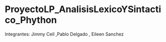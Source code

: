 # ProyectoLP_AnalisisLexicoYSintactico_Phython
Integrantes: Jimmy Cell ,Pablo Delgado , Eileen Sanchez
